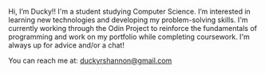 Hi, I’m Ducky!!
I'm a student studying Computer Science. I’m interested in learning new technologies and developing my problem-solving skills. I'm currently working through the Odin Project to reinforce the fundamentals of programming and work on my portfolio while completing coursework. I'm always up for advice and/or a chat!

You can reach me at: duckyrshannon@gmail.com 



